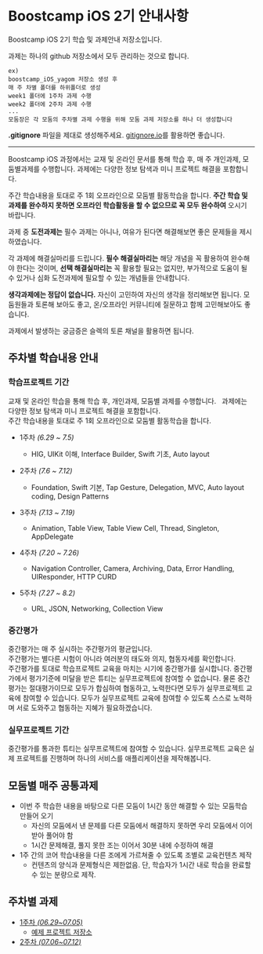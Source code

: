 # Boostcamp iOS 2기 안내사항

Boostcamp iOS 2기 학습 및 과제안내 저장소입니다.  

과제는 하나의 github 저장소에서 모두 관리하는 것으로 합니다.

```
ex)
boostcamp_iOS_yagom 저장소 생성 후
매 주 차별 폴더를 하위폴더로 생성
week1 폴더에 1주차 과제 수행
week2 폴더에 2주차 과제 수행
...
모둠장은 각 모둠의 주차별 과제 수행을 위해 모둠 과제 저장소를 하나 더 생성합니다
```

**.gitignore** 파일을 제대로 생성해주세요. [gitignore.io](https://www.gitignore.io)를 활용하면 좋습니다.


---

Boostcamp iOS 과정에서는 교재 및 온라인 문서를 통해 학습 후, 매 주 개인과제, 모둠별과제를 수행합니다. 과제에는 다양한 정보 탐색과 미니 프로젝트 해결을 포함합니다.

주간 학습내용을 토대로 주 1회 오프라인으로 모둠별 활동학습을 합니다. **주간 학습 및 과제를 완수하지 못하면 오프라인 학습활동을 할 수 없으므로 꼭 모두 완수하여** 오시기 바랍니다.  

과제 중 **도전과제는** 필수 과제는 아니나, 여유가 된다면 해결해보면 좋은 문제들을 제시하였습니다.  

각 과제에 해결실마리를 드립니다. **필수 해결실마리는** 해당 개념을 꼭 활용하여 완수해야 한다는 것이며, **선택 해결실마리는** 꼭 활용할 필요는 없지만, 부가적으로 도움이 될 수 있거나 심화 도전과제에 필요할 수 있는 개념들을 안내합니다.  

**생각과제에는 정답이 없습니다.** 자신이 고민하여 자신의 생각을 정리해보면 됩니다. 모둠원들과 토론해 보아도 좋고, 온/오프라인 커뮤니티에 질문하고 함께 고민해보아도 좋습니다.  

과제에서 발생하는 궁금증은 슬렉의 토론 채널을 활용하면 됩니다.


## 주차별 학습내용 안내

### 학습프로젝트 기간
교재 및 온라인 학습을 통해 학습 후, 개인과제, 모둠별 과제를 수행합니다.  
과제에는 다양한 정보 탐색과 미니 프로젝트 해결을 포함합니다.  
주간 학습내용을 토대로 주 1회 오프라인으로 모둠별 활동학습을 합니다.  

* 1주차 *(6.29 ~ 7.5)*
	* HIG, UIKit 이해, Interface Builder, Swift 기초, Auto layout

* 2주차 *(7.6 ~ 7.12)*
	* Foundation, Swift 기본, Tap Gesture, Delegation, MVC, Auto layout coding, Design Patterns

* 3주차 *(7.13 ~ 7.19)*
	* Animation, Table View, Table View Cell, Thread, Singleton, AppDelegate


* 4주차 *(7.20 ~ 7.26)*
	* Navigation Controller, Camera, Archiving, Data, Error Handling, UIResponder, HTTP CURD


* 5주차 *(7.27 ~ 8.2)*
	* URL, JSON, Networking, Collection View

### 중간평가
중간평가는 매 주 실시하는 주간평가의 평균입니다.  
주간평가는 별다른 시험이 아니라 여러분의 태도와 의지, 협동자세를 확인합니다.  
주간평가를 토대로 학습프로젝트 교육을 마치는 시기에 중간평가를 실시합니다.
중간평가에서 평가기준에 미달을 받은 튜티는 실무프로젝트에 참여할 수 없습니다.
물론 중간평가는 절대평가이므로 모두가 합심하여 협동하고, 노력한다면 모두가 실무프로젝트 교육에 참여할 수 있습니다.
모두가 실무프로젝트 교육에 참여할 수 있도록 스스로 노력하며 서로 도와주고 협동하는 지혜가 필요하겠습니다.

### 실무프로젝트 기간
중간평가를 통과한 튜티는 실무프로젝트에 참여할 수 있습니다. 
실무프로젝트 교육은 실제 프로젝트를 진행하며 하나의 서비스를 애플리케이션을 제작해봅니다.

## 모둠별 매주 공통과제

* 이번 주 학습한 내용을 바탕으로 다른 모둠이 1시간 동안 해결할 수 있는 모둠학습 만들어 오기 
	* 자신의 모둠에서 낸 문제를 다른 모둠에서 해결하지 못하면 우리 모둠에서 이어받아 풀어야 함
	* 1시간 문제해결, 풀지 못한 조는 이어서 30분 내에 수정하여 해결
* 1주 간의 코어 학습내용을 다른 조에게 가르쳐줄 수 있도록 조별로 교육컨텐츠 제작
	* 컨텐츠의 양식과 문제형식은 제한없음. 단, 학습자가 1시간 내로 학습을 완료할 수 있는 분량으로 제작.


## 주차별 과제

* [1주차 *(06.29~07.05)*](assignment/week_01.md)
	* [예제 프로젝트 저장소](https://github.com/connect-boostcamp/LoginPage_iOS)
* [2주차 *(07.06~07.12)*](assignment/week_02.md)